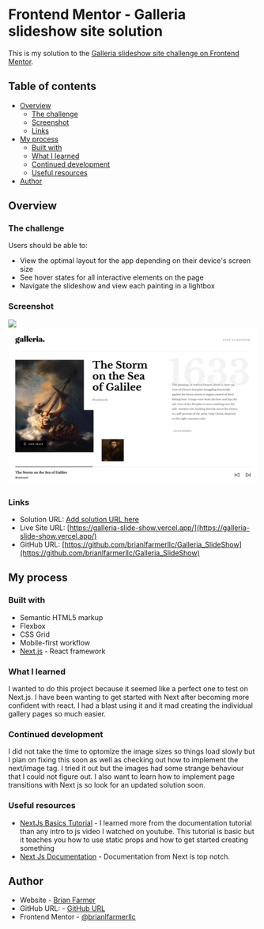 # Frontend Mentor - Galleria slideshow site solution

This is my solution to the [Galleria slideshow site challenge on Frontend Mentor](https://www.frontendmentor.io/challenges/galleria-slideshow-site-tEA4pwsa6).

## Table of contents

- [Overview](#overview)
  - [The challenge](#the-challenge)
  - [Screenshot](#screenshot)
  - [Links](#links)
- [My process](#my-process)
  - [Built with](#built-with)
  - [What I learned](#what-i-learned)
  - [Continued development](#continued-development)
  - [Useful resources](#useful-resources)
- [Author](#author)

## Overview

### The challenge

Users should be able to:

- View the optimal layout for the app depending on their device's screen size
- See hover states for all interactive elements on the page
- Navigate the slideshow and view each painting in a lightbox

### Screenshot

![](./screenshot.png)
![](./screenshot2.png)

### Links

- Solution URL: [Add solution URL here](https://your-solution-url.com)
- Live Site URL: [https://galleria-slide-show.vercel.app/](https://galleria-slide-show.vercel.app/)
- GitHub URL: [https://github.com/brianlfarmerllc/Galleria_SlideShow](https://github.com/brianlfarmerllc/Galleria_SlideShow)

## My process

### Built with

- Semantic HTML5 markup
- Flexbox
- CSS Grid
- Mobile-first workflow
- [Next.js](https://nextjs.org/) - React framework

### What I learned

I wanted to do this project because it seemed like a perfect one to test on Next.js. I have been wanting to get started with Next after becoming more confident with react. I had a blast using it and it mad creating the individual gallery pages so much easier.

### Continued development

I did not take the time to optomize the image sizes so things load slowly but I plan on fixing this soon as well as checking out how to implement the next/image tag. I tried it out but the images had some strange behaviour that I could not figure out. I also want to learn how to implement page transitions with Next js so look for an updated solution soon.

### Useful resources

- [NextJs Basics Tutorial](https://nextjs.org/learn/basics/create-nextjs-app?utm_source=next-site&utm_medium=homepage-cta&utm_campaign=next-website) - I learned more from the documentation tutorial than any intro to js video I watched on youtube. This tutorial is basic but it teaches you how to use static props and how to get started creating something
- [Next Js Documentation](https://nextjs.org/docs/getting-started) - Documentation from Next is top notch.

## Author

- Website - [Brian Farmer](https://brianfarmerwebdev.netlify.app)
- GitHub URL: - [GitHub URL](https://github.com/brianlfarmerllc)
- Frontend Mentor - [@brianlfarmerllc](https://www.frontendmentor.io/profile/brianlfarmerllc)
